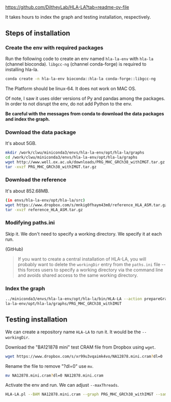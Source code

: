 # 


https://github.com/DiltheyLab/HLA-LA?tab=readme-ov-file

It takes hours to index the graph and testing installation, respectively.



## Steps of installation

### Create the env with required packages

Run the following code to create an env named `hla-la-env` with `hla-la` (channel bioconda). `libgcc-ng` (channel conda-forge) is required to installing hla-la.

```bash
conda create -n hla-la-env bioconda::hla-la conda-forge::libgcc-ng
```

The Platform should be linux-64. It does not work on MAC OS.

Of note, I saw it uses older versions of Py and pandas among the packages. In order to not disrupt the env, do not add Python to the env.

**Be careful with the messages from conda to download the data packages and index the graph.**

### Download the data package

It's about 5GB.

```bash
mkdir /work/clwu/miniconda3/envs/hla-la-env/opt/hla-la/graphs
cd /work/clwu/miniconda3/envs/hla-la-env/opt/hla-la/graphs
wget http://www.well.ox.ac.uk/downloads/PRG_MHC_GRCh38_withIMGT.tar.gz
tar -xvzf PRG_MHC_GRCh38_withIMGT.tar.gz
```

### Download the reference

It's about 852.68MB.

```bash
(in envs/hla-la-env/opt/hla-la/src)
wget https://www.dropbox.com/s/mnkig0fhaym43m0/reference_HLA_ASM.tar.gz
tar -xvzf reference_HLA_ASM.tar.gz
```

### Modifying paths.ini

Skip it. We don't need to specify a working directory. We specify it at each run.

(GitHub)
> If you want to create a central installation of HLA-LA, you will probably want to delete the `workingDir` entry from the `paths.ini` file -- this forces users to specify a working directory via the command line and avoids shared access to the same working directory.

### Index the graph

```bash
../miniconda3/envs/hla-la-env/opt/hla-la/bin/HLA-LA --action prepareGraph --PRG_graph_dir /work/clwu/miniconda3/envs/h
la-la-env/opt/hla-la/graphs/PRG_MHC_GRCh38_withIMGT
```

## Testing installation

We can create a repository name `HLA-LA` to run it. It would be the `--workingDir`.

Download the "BA121878 mini" test CRAM file from Dropbox using `wget`.

```bash
wget https://www.dropbox.com/s/xr99u3vqaimk4vo/NA12878.mini.cram?dl=0
```

Rename the file to remove "?dl=0" use `mv`.

```bash
mv NA12878.mini.cram?dl=0 NA12878.mini.cram
```

Activate the env and run. We can adjust `--maxThreads`.

```bash
HLA-LA.pl --BAM NA12878.mini.cram --graph PRG_MHC_GRCh38_withIMGT --sampleID NA12878 --maxThreads 7 --workingDir /work/clwu/HLA-LA/
```
